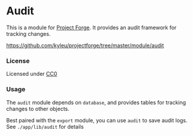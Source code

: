 # Audit

This is a module for [Project Forge](https://projectforge.dev). It provides an audit framework for tracking changes.

https://github.com/kyleu/projectforge/tree/master/module/audit

### License

Licensed under [CC0](https://creativecommons.org/publicdomain/zero/1.0)

### Usage

The `audit` module depends on `database`, and provides tables for tracking changes to other objects. 

Best paired with the `export` module, you can use `audit` to save audit logs. See `./app/lib/audit` for details
